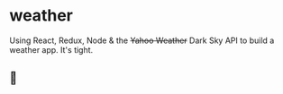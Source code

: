 # weather
Using React, Redux, Node &amp; the ~~Yahoo Weather~~ Dark Sky API to build a weather app. It's tight. 

## 💯
